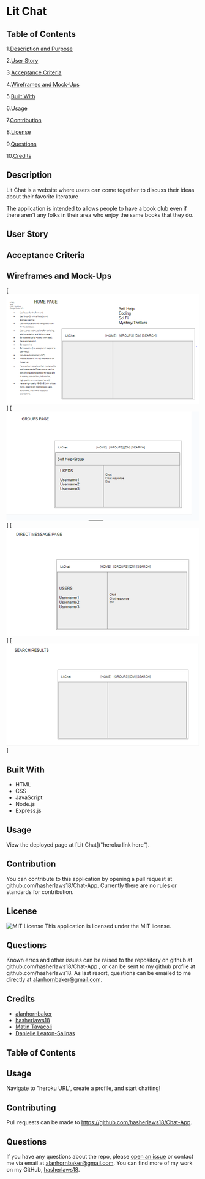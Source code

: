 # Lit Chat

## Table of Contents

1.[Description and Purpose](#description)

2.[User Story](#userStory)

3.[Acceptance Criteria](#acceptanceCriteria)

4.[Wireframes and Mock-Ups](#mockups)

5.[Built With](#built-with)

6.[Usage](#usage)

7.[Contribution](#contribution)

8.[License](#license)

9.[Questions](#questions)

10.[Credits](#credits)

## Description

Lit Chat is a website where users can come together to discuss their ideas about their favorite literature

The application is intended to allows people to have a book club even if there aren't any folks in their area who enjoy the same books that they do.

## User Story

## Acceptance Criteria

## Wireframes and Mock-Ups

[![Home Page Wireframe](./develop/client/public/wireframe-homePage.PNG "Home Page Wireframe")]
[![Group Page Wireframe](./develop/client/public/wireframe-groupPage.PNG "Group Page Wireframe")]
[![Direct Message Page Wireframe](./develop/client/public/wireframe-directMessagePage.PNG "Direct Message Page Wireframe")]
[![Search Results Page Wireframe](./develop/client/public/wireframe-searchResultPage.PNG "Search Results Page Wireframe")]

## Built With

- HTML
- CSS
- JavaScript
- Node.js
- Express.js

## Usage

View the deployed page at [Lit Chat]("heroku link here").

## Contribution

You can contribute to this application by opening a pull request at github.com/hasherlaws18/Chat-App. Currently there are no rules or standards for contribution.

## License

![MIT License](https://img.shields.io/badge/license-MIT-blue)
This application is licensed under the MIT license.

## Questions

Known erros and other issues can be raised to the repository on github at github.com/hasherlaws18/Chat-App , or can be sent to my github profile at github.com/hasherlaws18. As last resort, questions can be emailed to me directly at alanhornbaker@gmail.com.

## Credits

- [alanhornbaker](https://github.com/alanhornbaker)
- [hasherlaws18](https://github.com/hasherlaws18)
- [Matin Tavacoli](https://github.com/mtavacoli)
- [Danielle Leaton-Salinas](https://github.com/dleatonsalinas)

## Table of Contents

## Usage

Navigate to "heroku URL", create a profile, and start chatting!

## Contributing

Pull requests can be made to https://github.com/hasherlaws18/Chat-App.

## Questions

If you have any questions about the repo, please [open an issue](https://github.com/hasherlaws18/Chat-App/issues) or contact me via email at alanhornbaker@gmail.com. You can find more of my work on my GitHub, [hasherlaws18](https://github.com/hasherlaws18/).
